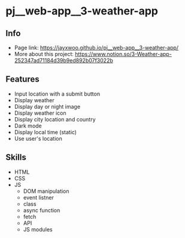 # pj__web-app__3-weather-app
## Info
- Page link: https://jayxwoo.github.io/pj__web-app__3-weather-app/
- More about this project: https://www.notion.so/3-Weather-app-252347ad71184d39b9ed892b07f3022b
## Features
- Input location with a submit button
- Display weather
- Display day or night image
- Display weather icon
- Display city location and country
- Dark mode
- Display local time (static)
- Use user's location
## Skills
- HTML
- CSS
- JS
    - DOM manipulation
    - event listner
    - class
    - async function
    - fetch
    - API
    - JS modules
